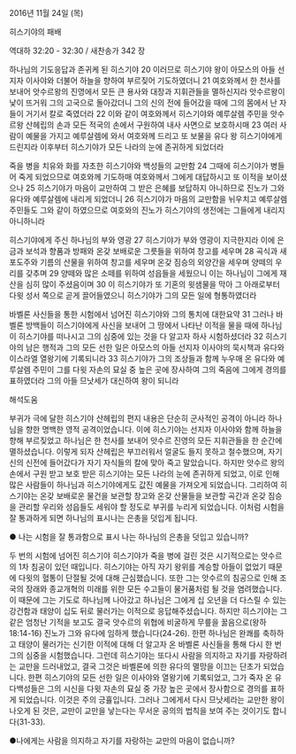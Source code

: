2016년 11월 24일 (목)

히스기야의 패배



역대하 32:20 - 32:30 / 새찬송가 342 장


하나님의 기도응답과 존귀케 된 히스기야
20 이러므로 히스기야 왕이 아모스의 아들 선지자 이사야와 더불어 하늘을 향하여 부르짖어 기도하였더니 21 여호와께서 한 천사를 보내어 앗수르왕의 진영에서 모든 큰 용사와 대장과 지휘관들을 멸하신지라 앗수르왕이 낯이 뜨거워 그의 고국으로 돌아갔더니 그의 신의 전에 들어갔을 때에 그의 몸에서 난 자들이 거기서 칼로 죽였더라 22 이와 같이 여호와께서 히스기야와 예루살렘 주민을 앗수르왕 산헤립의 손과 모든 적국의 손에서 구원하여 내사 사면으로 보호하시매 23 여러 사람이 예물을 가지고 예루살렘에 와서 여호와께 드리고 또 보물을 유다 왕 히스기야에게 드린지라 이후부터 히스기야가 모든 나라의 눈에 존귀하게 되었더라

죽을 병을 치유와 화를 자초한 히스기야와 백성들의 교만함
24 그때에 히스기야가 병들어 죽게 되었으므로 여호와께 기도하매 여호와께서 그에게 대답하시고 또 이적을 보이셨으나 25 히스기야가 마음이 교만하여 그 받은 은혜를 보답하지 아니하므로 진노가 그와 유다와 예루살렘에 내리게 되었더니 26 히스기야가 마음의 교만함을 뉘우치고 예루살렘 주민들도 그와 같이 하였으므로 여호와의 진노가 히스기야의 생전에는 그들에게 내리지 아니하니라

히스기야에게 주신 하나님의 부와 영광
27 히스기야가 부와 영광이 지극한지라 이에 은금과 보석과 향품과 방패와 온갖 보배로운 그릇들을 위하여 창고를 세우며 28 곡식과 새포도주와 기름의 산물을 위하여 창고를 세우며 온갖 짐승의 외양간을 세우며 양떼의 우리를 갖추며 29 양떼와 많은 소떼를 위하여 성읍들을 세웠으니 이는 하나님이 그에게 재산을 심히 많이 주셨음이며 30 이 히스기야가 또 기혼의 윗샘물을 막아 그 아래로부터 다윗 성서 쪽으로 곧게 끌어들였으니 히스기야가 그의 모든 일에 형통하였더라

바벨론 사신들을 통한 시험에서 넘어진 히스기야와 그의 통치에 대한요약
31 그러나 바벨론 방백들이 히스기야에게 사신을 보내어 그 땅에서 나타난 이적을 물을 때에 하나님이 히스기야를 떠나시고 그의 심중에 있는 것을 다 알고자 하사 시험하셨더라 32 히스기야의 남은 행적과 그의 모든 선한 일은 아모스의 아들 선지자 이사야의 묵시책과 유다와 이스라엘 열왕기에 기록되니라 33 히스기야가 그의 조상들과 함께 누우매 온 유다와 예루살렘 주민이 그를 다윗 자손의 묘실 중 높은 곳에 장사하여 그의 죽음에 그에게 경의를 표하였더라 그의 아들 므낫세가 대신하여 왕이 되니라

해석도움





부귀가 극에 달한 히스기야
산헤립의 편지 내용은 단순히 군사적인 공격이 아니라 하나님을 향한 명백한 영적 공격이었습니다. 이에 히스기야는 선지자 이사야와 함께 하늘을 향해 부르짖었고 하나님은 한 천사를 보내어 앗수르 진영의 모든 지휘관들을 한 순간에 멸하셨습니다. 이렇게 되자 산헤립은 부끄러워서 얼굴도 들지 못하고 철수했으며, 자기 신의 신전에 들어갔다가 자기 자식들의 칼에 맞아 죽고 말았습니다. 하지만 앗수르 왕의 손에서 구원 받고 보호 받은 히스기야는 모든 나라의 눈에 존귀하게 되었고, 이로 인해 많은 사람들이 하나님과 히스기야에게도 값진 예물을 가져오게 되었습니다. 그리하여 히스기야는 온갖 보배로운 물건을 보관할 창고와 온갖 산물들을 보관할 곡간과 온갖 짐승을 관리할 우리와 성읍들도 세워야 할 정도로 부귀를 누리게 되었습니다. 이처럼 시험을 잘 통과하게 되면 하나님의 표시나는 은총을 덧입게 됩니다.

● 나는 시험을 잘 통과함으로 표시 나는 하나님의 은총을 덧입고 있습니까?

두 번의 시험에 넘어진 히스기야
히스기야가 죽을 병에 걸린 것은 시기적으로는 앗수르의 1차 침공이 있던 때입니다. 히스기야는 아직 자기 왕위를 계승할 아들이 없었기 때문에 다윗의 혈통이 단절될 것에 대해 근심했습니다. 또한 그는 앗수르의 침공으로 인해 조국의 장래와 종교개혁의 미래를 위한 모든 수고들이 물거품처럼 될 것을 염려했습니다. 이 때문에 그는 기도로 하나님께 나아갔고 하나님은 그에게 십 오년을 더 다스릴 수 있는 강건함과 태양이 십도 뒤로 물러가는 이적으로 응답해주셨습니다. 하지만 히스기야는 그 같은 엄청난 기적을 보고도 결국 앗수르의 위협에 비굴하게 무릎을 꿇음으로(왕하18:14-16) 진노가 그와 유다에 임하게 했습니다(24-26). 한편 하나님은 완쾌를 축하하고 태양이 물러가는 신기한 이적에 대해 더 알고자 온 바벨론 사신들을 통해 다시 한 번 그의 심중을 시험했습니다. 그런데 히스기야는 또다시 사람을 의지하고 자기를 자랑하려는 교만을 드러내었고, 결국 그것은 바벨론에 의한 유다의 멸망을 이끄는 단초가 되었습니다. 한편 히스기야의 모든 선한 일은 이사야와 열왕기에 기록되었고, 그가 죽자 온 유다백성들은 그의 시신을 다윗 자손의 묘실 중 가장 높은 곳에서 장사함으로 경의를 표하게 되었습니다. 이것은 주의 긍휼입니다. 그러나 그에게서 다시 므낫세라는 교만한 왕이 나오게 된 것은, 교만이 교만을 낳는다는 무서운 공의의 법칙을 보여 주는 것이기도 합니다(31-33).

●나에게는 사람을 의지하고 자기를 자랑하는 교만의 마음이 없습니까?